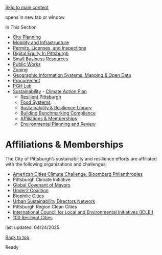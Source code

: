 [Skip to main content](https://www.pittsburghpa.gov/Business-Development/Sustainability/Affiliations-Memberships#main-content)

opens in new tab or window

In This Section

- [City Planning](https://www.pittsburghpa.gov/Business-Development/City-Planning)
- [Mobility and Infrastructure](https://www.pittsburghpa.gov/Business-Development/Mobility-and-Infrastructure)
- [Permits, Licenses, and Inspections](https://www.pittsburghpa.gov/Business-Development/Permits-Licenses-and-Inspections)
- [Digital Equity In Pittsburgh](https://www.pittsburghpa.gov/Business-Development/Digital-Equity-In-Pittsburgh)
- [Small Business Resources](https://www.pittsburghpa.gov/Business-Development/Small-Business-Resources)
- [Public Works](https://www.pittsburghpa.gov/Business-Development/Public-Works)
- [Zoning](https://www.pittsburghpa.gov/Business-Development/Zoning)
- [Geographic Information Systems, Mapping & Open Data](https://www.pittsburghpa.gov/Business-Development/Geographic-Information-Systems-Mapping-Open-Data)
- [Procurement](https://www.pittsburghpa.gov/Business-Development/Procurement)
- [PGH Lab](https://www.pittsburghpa.gov/Business-Development/PGH-Lab)
- [Sustainability](https://www.pittsburghpa.gov/Business-Development/Sustainability)  - [Climate Action Plan](https://www.pittsburghpa.gov/Business-Development/Sustainability/Climate-Action-Plan)
  - [Resilient Pittsburgh](https://www.pittsburghpa.gov/Business-Development/Sustainability/Resilient-Pittsburgh)
  - [Food Systems](https://www.pittsburghpa.gov/Business-Development/Sustainability/Food-Systems)
  - [Sustainability & Resilience Library](https://www.pittsburghpa.gov/Business-Development/Sustainability/Sustainability-Resilience-Library)
  - [Building Benchmarking Compliance](https://www.pittsburghpa.gov/Business-Development/Sustainability/Building-Benchmarking-Compliance)
  - [Affiliations & Memberships](https://www.pittsburghpa.gov/Business-Development/Sustainability/Affiliations-Memberships)
  - [Environmental Planning and Review](https://www.pittsburghpa.gov/Business-Development/Sustainability/Environmental-Planning-and-Review)

# Affiliations & Memberships

The City of Pittsburgh’s sustainability and resilience efforts are affiliated with the following organizations and challenges:

- [American Cities Climate Challenge, Bloomberg Philanthropies](https://www.bloomberg.org/program/environment/climatechallenge/)
- Pittsburgh Climate Initiative
- [Global Covenant of Mayors](https://www.globalcovenantofmayors.org/)
- [Under2 Coalition](https://www.under2coalition.org/)
- [Biophilic Cities](https://www.biophiliccities.org/)
- [Urban Sustainability Directors Network](https://www.usdn.org/index.html#/)
- Pittsburgh Region Clean Cities
- [International Council for Local and Environmental Initiatives (ICLEI)](https://www.iclei.org/)
- [100 Resilient Cities](https://www.rockefellerfoundation.org/100-resilient-cities/)

last updated: 04/24/2025

[Back to top](https://www.pittsburghpa.gov/Business-Development/Sustainability/Affiliations-Memberships#body-top)

Ready
